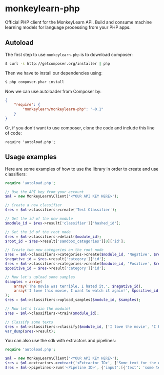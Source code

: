 # monkeylearn-php
Official PHP client for the MonkeyLearn API. Build and consume machine learning models for language processing from your PHP apps.

Autoload
--------

The first step to use `monkeylearn-php` is to download composer:

```bash
$ curl -s http://getcomposer.org/installer | php
```

Then we have to install our dependencies using:
```bash
$ php composer.phar install
```
Now we can use autoloader from Composer by:

```json
{
    "require": {
        "monkeylearn/monkeylearn-php": "~0.1"
    }
}
```

Or, if you don't want to use composer, clone the code and include this line of code:

    require 'autoload.php';
    

Usage examples
--------------

Here are some examples of how to use the library in order to create and use classifiers:
```php
require 'autoload.php';

// Use the API key from your account
$ml = new MonkeyLearn\Client('<YOUR API KEY HERE>');

// Create a new classifier
$res = $ml->classifiers->create('Test Classifier');

// Get the id of the new module
$module_id = $res->result['classifier']['hashed_id'];

// Get the id of the root node
$res = $ml->classifiers->detail($module_id);
$root_id = $res->result['sandbox_categories'][0]['id'];

// Create two new categories on the root node
$res = $ml->classifiers->categories->create($module_id, 'Negative', $root_id);
$negative_id = $res->result['category']['id'];
$res = $ml->classifiers->categories->create($module_id, 'Positive', $root_id);
$positive_id = $res->result['category']['id'];

// Now let's upload some samples
$samples = array(
    array('The movie was terrible, I hated it.', $negative_id), 
    array('I love this movie, I want to watch it again!', $positive_id)
);
$res = $ml->classifiers->upload_samples($module_id, $samples);

// Now let's train the module!
$res = $ml->classifiers->train($module_id);

// Classify some texts
$res = $ml->classifiers->classify($module_id, ['I love the movie', 'I hate the movie'], true);
var_dump($res->result);
```

You can also use the sdk with extractors and pipelines:
    
```php
require 'autoload.php';

$ml = new MonkeyLearn\Client('<YOUR API KEY HERE>');
$res = $ml->extractors->extract('<Extractor ID>', ['Some text for the extractor.']);
$res = $ml->pipelines->run('<Pipeline ID>', {'input':[{'text': 'some text for the pipeline.'}]}, false);
```
